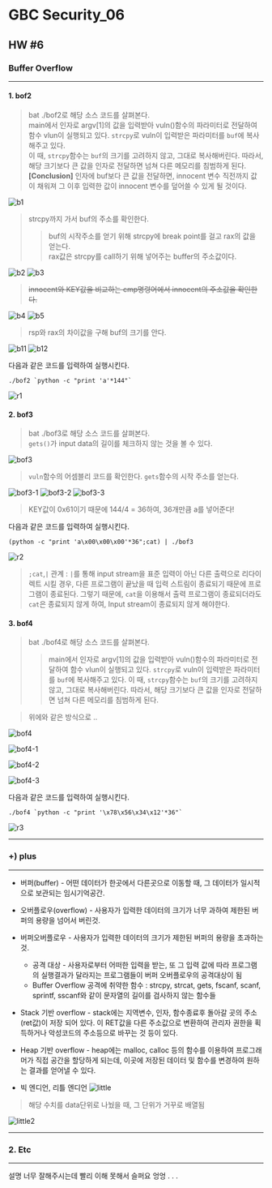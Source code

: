 # GBC Security_06

## HW #6

### Buffer Overflow
---
#### 1. bof2

> bat ./bof2로 해당 소스 코드를 살펴본다.  
> main에서 인자로 argv[1]의 값을 입력받아 vuln()함수의 파라미터로 전달하여 함수 vlun이 실행되고 있다. 
> `strcpy`로 vuln이 입력받은 파라미터를 `buf`에 복사해주고 있다.  
> 이 때, `strcpy`함수는 `buf`의 크기를 고려하지 않고, 그대로 복사해버린다. 따라서, 해당 크기보다 큰 값을 인자로 전달하면 넘쳐 다른 메모리를 침범하게 된다.  
> __[Conclusion]__ 인자에 buf보다 큰 값을 전달하면, innocent 변수 직전까지 값이 채워져 그 이후 입력한 값이 innocent 변수를 덮어쓸 수 있게 될 것이다.
 
![b1](https://user-images.githubusercontent.com/47182864/61272722-c0c38f80-a7e2-11e9-9cef-b50ffcef9f4d.png)


> strcpy까지 가서 buf의 주소를 확인한다.
> > buf의 시작주소를 얻기 위해 strcpy에 break point를 걸고 rax의 값을 얻는다.  
> > rax값은 strcpy를 call하기 위해 넣어주는 buffer의 주소값이다.

![b2](https://user-images.githubusercontent.com/47182864/61272723-c0c38f80-a7e2-11e9-894d-975a0965ba4b.png)
![b3](https://user-images.githubusercontent.com/47182864/61272724-c0c38f80-a7e2-11e9-907a-9010d791f190.png)

> ~~innocent와 KEY값을 비교하는 cmp명령어에서 innocent의 주소값을 확인한다.~~

![b4](https://user-images.githubusercontent.com/47182864/61272725-c15c2600-a7e2-11e9-81a3-627ea74ef151.png)
![b5](https://user-images.githubusercontent.com/47182864/61272728-c15c2600-a7e2-11e9-800e-cde51e0836b9.png)

> rsp와 rax의 차이값을 구해 buf의 크기를 안다.

![b11](https://user-images.githubusercontent.com/47182864/61275748-932e1480-a7e9-11e9-9410-7b60d46cd209.png)
![b12](https://user-images.githubusercontent.com/47182864/61275750-932e1480-a7e9-11e9-9e3f-17e728dac29d.png)

다음과 같은 코드를 입력하여 실행시킨다.

```shell
./bof2 `python -c "print 'a'*144"`
```

![r1](https://user-images.githubusercontent.com/47182864/61273316-25cbb500-a7e4-11e9-8fb7-20b8f646ba74.png)

#### 2. bof3

> bat ./bof3로 해당 소스 코드를 살펴본다.  
> `gets()`가 input data의 길이를 체크하지 않는 것을 볼 수 있다. 

![bof3](https://user-images.githubusercontent.com/47182864/61276869-dee1bd80-a7eb-11e9-834a-c5cc4f77fc01.png)

> `vuln`함수의 어셈블리 코드를 확인한다. 
> `gets`함수의 시작 주소를 얻는다. 

![bof3-1](https://user-images.githubusercontent.com/47182864/61276865-de492700-a7eb-11e9-93bd-72499957bb10.png)
![bof3-2](https://user-images.githubusercontent.com/47182864/61276866-dee1bd80-a7eb-11e9-9f16-8e6c23cc0ac4.png)
![bof3-3](https://user-images.githubusercontent.com/47182864/61276868-dee1bd80-a7eb-11e9-98c9-87652ff04436.png)

> KEY값이 0x61이기 때문에 144/4 = 36하여, 36개만큼 a를 넣어준다!

다음과 같은 코드를 입력하여 실행시킨다.

```shell
(python -c "print 'a\x00\x00\x00'*36";cat) | ./bof3
```

![r2](https://user-images.githubusercontent.com/47182864/61277689-a511b680-a7ed-11e9-9325-8eb6ecbdc346.png)

> `;cat`,`|` 관계 : `|`를 통해 input stream을 표준 입력이 아닌 다른 출력으로 리다이렉트 시킬 경우, 다른 프로그램이 끝났을 때 입력 스트림이 종료되기 때문에 프로그램이 종료된다. 그렇기 때문에, `cat`을 이용해서 출력 프로그램이 종료되더라도 `cat`은 종료되지 않게 하여, Input stream이 종료되지 않게 해야한다.


#### 3. bof4

> bat ./bof4로 해당 소스 코드를 살펴본다.   
> > main에서 인자로 argv[1]의 값을 입력받아 vuln()함수의 파라미터로 전달하여 함수 vlun이 실행되고 있다. `strcpy`로 vuln이 입력받은 파라미터를 `buf`에 복사해주고 있다. 이 때, `strcpy`함수는 `buf`의 크기를 고려하지 않고, 그대로 복사해버린다. 따라서, 해당 크기보다 큰 값을 인자로 전달하면 넘쳐 다른 메모리를 침범하게 된다. 

> 위에와 같은 방식으로 ..

![bof4](https://user-images.githubusercontent.com/47182864/61278281-dd65c480-a7ee-11e9-8c48-2d12bd34d639.png)

![bof4-1](https://user-images.githubusercontent.com/47182864/61278278-dccd2e00-a7ee-11e9-9e17-59edb63e7274.png)

![bof4-2](https://user-images.githubusercontent.com/47182864/61278279-dccd2e00-a7ee-11e9-922c-2a0adcff5923.png)

![bof4-3](https://user-images.githubusercontent.com/47182864/61278280-dd65c480-a7ee-11e9-8a4f-ce65773f2e1a.png)

다음과 같은 코드를 입력하여 실행시킨다.

```shell
./bof4 `python -c "print '\x78\x56\x34\x12'*36"`
```

![r3](https://user-images.githubusercontent.com/47182864/61279523-3d5d6a80-a7f1-11e9-9eb9-5a16dd1e2c11.png)


---
### +) plus
---

* 버퍼(buffer) - 어떤 데이터가 한곳에서 다른곳으로 이동할 때, 그 데이터가 일시적으로 보관되는 임시기억공간.

* 오버플로우(overflow) - 사용자가 입력한 데이터의 크기가 너무 과하여 제한된 버퍼의 용량을 넘어서 버린것.

* 버퍼오버플로우 -  사용자가 입력한 데이터의 크기가 제한된 버퍼의 용량을 초과하는 것. 
	* 공격 대상 -  사용자로부터 어떠한 입력을 받는, 또 그 입력 값에 따라 프로그램의 실행결과가 달라지는 프로그램들이 버퍼 오버플로우의 공격대상이 됨
	* Buffer Overflow 공격에 취약한 함수 : strcpy, strcat, gets, fscanf, scanf, sprintf, sscanf와 같이 문자열의 길이를 검사하지 않는 함수들

* Stack 기반 overflow - stack에는 지역변수, 인자, 함수종료후 돌아갈 곳의 주소(ret값)이 저장 되어 있다. 이 RET값을 다른 주소값으로 변환하여 관리자 권한을 획득하거나 악성코드의 주소등으로 바꾸는 것 등이 있다.

* Heap 기반 overflow - heap에는 malloc, calloc 등의 함수를 이용하여 프로그래머가 직접 공간을 할당하게 되는데, 이곳에 저장된 데이터 및 함수를 변경하여 원하는 결과를 얻어낼 수 있다. 

* 빅 엔디언, 리틀 엔디언 
![little](https://user-images.githubusercontent.com/47182864/61281272-5582b900-a7f4-11e9-9eaf-cfc5df62cf67.png)
> 해당 수치를 data단위로 나눴을 때, 그 단위가 거꾸로 배열됨

![little2](https://user-images.githubusercontent.com/47182864/61281273-5582b900-a7f4-11e9-8d16-cdd5fe281c1a.png)


	
---
### 2. Etc
---
설명 너무 잘해주시는데 빨리 이해 못해서 슬퍼요 엉엉 . . .  
